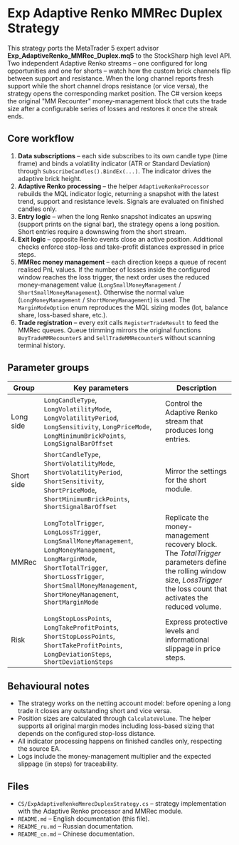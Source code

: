 # Exp Adaptive Renko MMRec Duplex Strategy

This strategy ports the MetaTrader 5 expert advisor **Exp_AdaptiveRenko_MMRec_Duplex.mq5** to the StockSharp high level API. Two independent Adaptive Renko streams – one configured for long opportunities and one for shorts – watch how the custom brick channels flip between support and resistance. When the long channel reports fresh support while the short channel drops resistance (or vice versa), the strategy opens the corresponding market position. The C# version keeps the original "MM Recounter" money-management block that cuts the trade size after a configurable series of losses and restores it once the streak ends.

## Core workflow

1. **Data subscriptions** – each side subscribes to its own candle type (time frame) and binds a volatility indicator (ATR or Standard Deviation) through `SubscribeCandles().BindEx(...)`. The indicator drives the adaptive brick height.
2. **Adaptive Renko processing** – the helper `AdaptiveRenkoProcessor` rebuilds the MQL indicator logic, returning a snapshot with the latest trend, support and resistance levels. Signals are evaluated on finished candles only.
3. **Entry logic** – when the long Renko snapshot indicates an upswing (support prints on the signal bar), the strategy opens a long position. Short entries require a downswing from the short stream.
4. **Exit logic** – opposite Renko events close an active position. Additional checks enforce stop-loss and take-profit distances expressed in price steps.
5. **MMRec money management** – each direction keeps a queue of recent realised PnL values. If the number of losses inside the configured window reaches the loss trigger, the next order uses the reduced money-management value (`LongSmallMoneyManagement` / `ShortSmallMoneyManagement`). Otherwise the normal value (`LongMoneyManagement` / `ShortMoneyManagement`) is used. The `MarginModeOption` enum reproduces the MQL sizing modes (lot, balance share, loss-based share, etc.).
6. **Trade registration** – every exit calls `RegisterTradeResult` to feed the MMRec queues. Queue trimming mirrors the original functions `BuyTradeMMRecounterS` and `SellTradeMMRecounterS` without scanning terminal history.

## Parameter groups

| Group | Key parameters | Description |
| --- | --- | --- |
| Long side | `LongCandleType`, `LongVolatilityMode`, `LongVolatilityPeriod`, `LongSensitivity`, `LongPriceMode`, `LongMinimumBrickPoints`, `LongSignalBarOffset` | Control the Adaptive Renko stream that produces long entries. |
| Short side | `ShortCandleType`, `ShortVolatilityMode`, `ShortVolatilityPeriod`, `ShortSensitivity`, `ShortPriceMode`, `ShortMinimumBrickPoints`, `ShortSignalBarOffset` | Mirror the settings for the short module. |
| MMRec | `LongTotalTrigger`, `LongLossTrigger`, `LongSmallMoneyManagement`, `LongMoneyManagement`, `LongMarginMode`, `ShortTotalTrigger`, `ShortLossTrigger`, `ShortSmallMoneyManagement`, `ShortMoneyManagement`, `ShortMarginMode` | Replicate the money-management recovery block. The *TotalTrigger* parameters define the rolling window size, *LossTrigger* the loss count that activates the reduced volume. |
| Risk | `LongStopLossPoints`, `LongTakeProfitPoints`, `ShortStopLossPoints`, `ShortTakeProfitPoints`, `LongDeviationSteps`, `ShortDeviationSteps` | Express protective levels and informational slippage in price steps. |

## Behavioural notes

- The strategy works on the netting account model: before opening a long trade it closes any outstanding short and vice versa.
- Position sizes are calculated through `CalculateVolume`. The helper supports all original margin modes including loss-based sizing that depends on the configured stop-loss distance.
- All indicator processing happens on finished candles only, respecting the source EA.
- Logs include the money-management multiplier and the expected slippage (in steps) for traceability.

## Files

- `CS/ExpAdaptiveRenkoMmrecDuplexStrategy.cs` – strategy implementation with the Adaptive Renko processor and MMRec module.
- `README.md` – English documentation (this file).
- `README_ru.md` – Russian documentation.
- `README_cn.md` – Chinese documentation.
